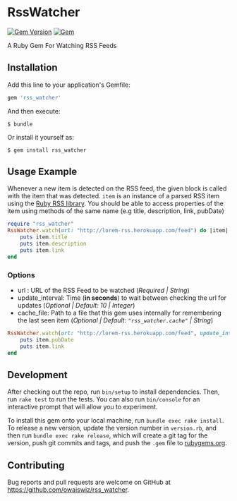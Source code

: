 # RssWatcher
[![Gem Version](https://badge.fury.io/rb/rss_watcher.svg)](https://badge.fury.io/rb/rss_watcher) [![Gem](https://img.shields.io/gem/dt/rss_watcher.svg?colorB=brightgreen&maxAge=3600)](https://badge.fury.io/rb/rss_watcher)

A Ruby Gem For Watching RSS Feeds

## Installation

Add this line to your application's Gemfile:

```ruby
gem 'rss_watcher'
```

And then execute:

    $ bundle

Or install it yourself as:

    $ gem install rss_watcher

## Usage Example
Whenever a new item is detected on the RSS feed, the given block is called with the item that was detected.  ```item``` is an instance of a parsed RSS item using the [Ruby RSS library](https://github.com/ruby/rss). You should be able to access properties of the item using methods of the same name (e.g title, description, link, pubDate)
```ruby
require "rss_watcher"
RssWatcher.watch(url: "http://lorem-rss.herokuapp.com/feed") do |item|
    puts item.title
    puts item.description
    puts item.link
end
```
### Options
   * url : URL of the RSS Feed to be watched (*Required | String*)
   * update_interval: Time (**in seconds**) to wait between checking the url for updates (*Optional | Default: 10 | Integer*)
   * cache_file: Path to a file that this gem uses internally for remembering the last seen item (*Optional | Default: ```"rss_watcher.cache"``` | String*)
 
```ruby
RssWatcher.watch(url: "http://lorem-rss.herokuapp.com/feed", update_interval: 1, cache_file: "~/.tmp/rss_watcher_cache") do |item|
    puts item.pubDate
    puts item.link
end
```
## Development

After checking out the repo, run `bin/setup` to install dependencies. Then, run `rake test` to run the tests. You can also run `bin/console` for an interactive prompt that will allow you to experiment.

To install this gem onto your local machine, run `bundle exec rake install`. To release a new version, update the version number in `version.rb`, and then run `bundle exec rake release`, which will create a git tag for the version, push git commits and tags, and push the `.gem` file to [rubygems.org](https://rubygems.org).

## Contributing

Bug reports and pull requests are welcome on GitHub at https://github.com/owaiswiz/rss_watcher.
